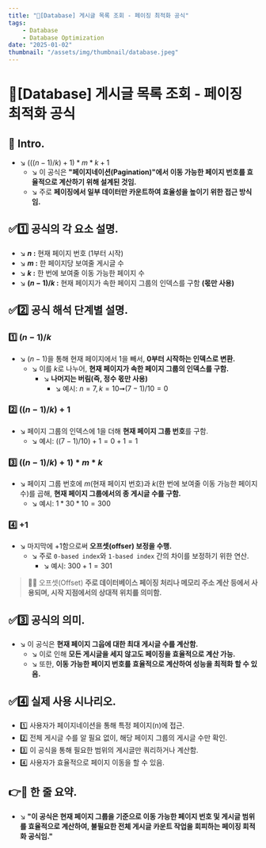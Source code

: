 ```yaml
---
title: "💾[Database] 게시글 목록 조회 - 페이징 최적화 공식"
tags:
    - Database
    - Database Optimization
date: "2025-01-02"
thumbnail: "/assets/img/thumbnail/database.jpeg"
---
```


# 💾[Database] 게시글 목록 조회 - 페이징 최적화 공식
## 📌 Intro.
- ↘︎ $(((n - 1) / k) + 1) * m * k + 1$
    - ↘︎ 이 공식은 **"페이지네이션(Pagination)"에서 이동 가능한 페이지 번호를 효율적으로 계산하기 위해 설계된 것임.**
    - ↘︎ 주로 **페이징에서 일부 데이터만 카운트하여 효율성을 높이기 위한 접근 방식임.**

## ✅1️⃣ 공식의 각 요소 설명.
- ↘︎ **$n$ :** 현재 페이지 번호 (1부터 시작)
- ↘︎ **$m$ :** 한 페이지당 보여줄 게시글 수
- ↘︎ **$k$ :** 한 번에 보여줄 이동 가능한 페이지 수
- ↘︎ **$(n - 1) / k$ :** 현재 페이지가 속한 페이지 그룹의 인덱스를 구함 **(몫만 사용)**

## ✅2️⃣ 공식 해석 단계별 설명.
### 1️⃣ $(n-1) / k$
- ↘︎ $(n - 1)$을 통해 현재 페이지에서 1을 빼서, **0부터 시작하는 인덱스로 변환.**
    - ↘︎ 이를 $k$로 나누어, **현재 페이지가 속한 페이지 그룹의 인덱스를 구함.**
        - ↘︎ **나머지는 버림(즉, 정수 몫만 사용)**
            - ↘︎ 예시: $n = 7, k = 10 ➞ (7 - 1) / 10 = 0$

### 2️⃣ $((n - 1) / k) + 1$
- ↘︎ 페이지 그룹의 인덱스에 1을 더해 **현재 페이지 그룹 번호**를 구함.
    - ↘︎ 예시: $((7 - 1) / 10) + 1 = 0 + 1 = 1$

### 3️⃣ $((n - 1) / k) + 1) * m * k$
- ↘︎ 페이지 그룹 번호에 $m$(현재 페이지 번호)과 $k$(한 번에 보여줄 이동 가능한 페이지 수)를 곱해, **현재 페이지 그룹에서의 종 게시글 수를 구함.**
    - ↘︎ 예시: $1 * 30 * 10 = 300$

### 4️⃣ $+1$
- ↘︎ 마지막에 $+1$함으로써 **오프셋(offser) 보정을 수행.**
    - ↘︎ 주로 `0-based index`와 `1-based index` 간의 차이를 보정하기 위한 연산.
        - ↘︎ 예시: $300 + 1 = 301$

> 🙋‍♂️ 오프셋(Offset)
> **주로 데이터베이스 페이징 처리나 메모리 주소 계산 등에서 사용되며, 시작 지점에서의 상대적 위치를 의미함.**

## ✅3️⃣ 공식의 의미.
- ↘︎ 이 공식은 **현재 페이지 그웁에 대한 최대 게시글 수를 계산함.**
    - ↘︎ 이로 인해 **모든 게시글을 세지 않고도 페이징을 효율적으로 계산 가능.**
    - ↘︎ 또한, **이동 가능한 페이지 번호를 효율적으로 계산하여 성능을 최적화 할 수 있음.**

## ✅4️⃣ 실제 사용 시나리오.
- 1️⃣ 사용자가 페이지네이션을 통해 특정 페이지(n)에 접근.
- 2️⃣ 전체 게시글 수를 알 필요 없이, 해당 페이지 그룹의 게시글 수만 확인.
- 3️⃣ 이 공식을 통해 필요한 범위의 게시글만 쿼리하거나 계산함.
- 4️⃣ 사용자가 효율적으로 페이지 이동을 할 수 있음.

## 👉📝 한 줄 요약.
- ↘︎ **"이 공식은 현재 페이지 그룹을 기준으로 이동 가능한 페이지 번호 및 게시글 범위를 효율적으로 계산하여, 불필요한 전체 게시글 카운트 작업을 회피하는 페이징 회적화 공식임."**
